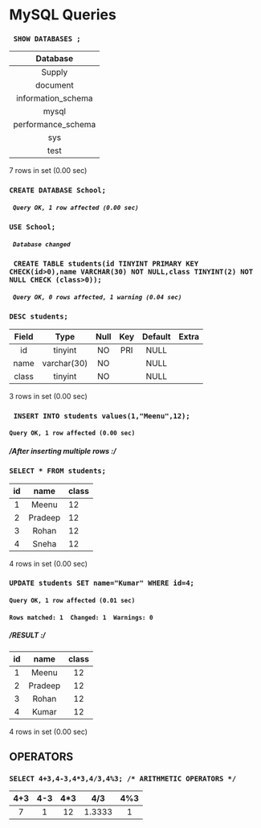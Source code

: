 # MySQL Queries

### ``` SHOW DATABASES ;```


| Database           |
|:------------------:|
| Supply             |
| document           |
| information_schema |
| mysql              |
| performance_schema |
| sys                |
| test               |

7 rows in set (0.00 sec)

### ``` CREATE DATABASE School; ```

##### ``` Query OK, 1 row affected (0.00 sec)```

### ``` USE School; ```

##### ``` Database changed```

### ``` CREATE TABLE students(id TINYINT PRIMARY KEY CHECK(id>0),name VARCHAR(30) NOT NULL,class TINYINT(2) NOT NULL CHECK (class>0));```

##### ``` Query OK, 0 rows affected, 1 warning (0.04 sec)```

### ``` DESC students; ```


| Field | Type        | Null | Key | Default | Extra |
|:--:|:--:|:--:|:--:|:--:|:--:|
| id    | tinyint     | NO   | PRI | NULL    |       |
| name  | varchar(30) | NO   |     | NULL    |       |
| class | tinyint     | NO   |     | NULL    |       |

3 rows in set (0.00 sec)

### ``` INSERT INTO students values(1,"Meenu",12);```

#### ```Query OK, 1 row affected (0.00 sec) ```

##### /*After inserting multiple rows :*/

### ``` SELECT * FROM students; ```


| id | name    | class |
|:--:|:--:|:--|
|  1 | Meenu   |    12 |
|  2 | Pradeep |    12 |
|  3 | Rohan   |    12 |
|  4 | Sneha   |    12 |

4 rows in set (0.00 sec)

### ```UPDATE students SET name="Kumar" WHERE id=4;```

#### ```Query OK, 1 row affected (0.01 sec)```

#### ```Rows matched: 1  Changed: 1  Warnings: 0```

##### /*RESULT :*/


| id | name    | class |
|:--:|:--:|:--:|
|  1 | Meenu   |    12 |
|  2 | Pradeep |    12 |
|  3 | Rohan   |    12 |
|  4 | Kumar   |    12 |

4 rows in set (0.00 sec)      

## OPERATORS

### ``` SELECT 4+3,4-3,4*3,4/3,4%3; /* ARITHMETIC OPERATORS */ ```


| 4+3 | 4-3 | 4*3 | 4/3    | 4%3  |
|:--:|:--:|:--:|:--:|:--:|
|   7 |   1 |  12 | 1.3333 |    1 |





